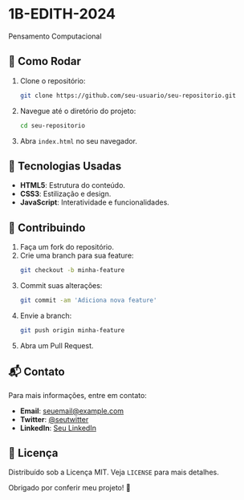 # 1B-EDITH-2024
Pensamento Computacional

## 🚀 Como Rodar

1. Clone o repositório:
    ```bash
    git clone https://github.com/seu-usuario/seu-repositorio.git
    ```
2. Navegue até o diretório do projeto:
    ```bash
    cd seu-repositorio
    ```
3. Abra `index.html` no seu navegador.

## 🌟 Tecnologias Usadas

- **HTML5**: Estrutura do conteúdo.
- **CSS3**: Estilização e design.
- **JavaScript**: Interatividade e funcionalidades.

## 🤝 Contribuindo

1. Faça um fork do repositório.
2. Crie uma branch para sua feature:
    ```bash
    git checkout -b minha-feature
    ```
3. Commit suas alterações:
    ```bash
    git commit -am 'Adiciona nova feature'
    ```
4. Envie a branch:
    ```bash
    git push origin minha-feature
    ```
5. Abra um Pull Request.

## 📬 Contato

Para mais informações, entre em contato:

- **Email**: seuemail@example.com
- **Twitter**: [@seutwitter](https://twitter.com/seutwitter)
- **LinkedIn**: [Seu LinkedIn](https://linkedin.com/in/seulinkedin)

## 📝 Licença

Distribuído sob a Licença MIT. Veja `LICENSE` para mais detalhes.

Obrigado por conferir meu projeto! 🚀
